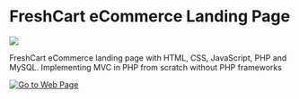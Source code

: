 # FreshCart eCommerce Landing Page

<img src="https://cdn.discordapp.com/attachments/1129195909796860029/1176599820929089666/FreshCart_Banner.PNG?ex=656f74f9&is=655cfff9&hm=df3eb379ddad17993406a266de38129820d6fae293f5b52d4d75e8c00c892cb7&" >
<p>FreshCart eCommerce landing page with HTML, CSS, JavaScript, PHP and MySQL. Implementing MVC in PHP from scratch without PHP frameworks
</p>

<a href="https://fresh-cart-landing.vercel.app">![Go to Web Page](https://img.shields.io/badge/Go%20to%20Page-0AA70A?style=for-the-badge&logo=proton%20drive&logoColor=white)</a>
